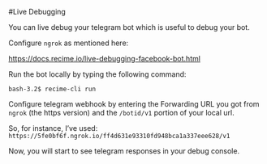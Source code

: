 #Live Debugging

You can live debug your telegram bot which is useful to debug your bot. 

Configure `ngrok` as mentioned here:

https://docs.recime.io/live-debugging-facebook-bot.html


Run the bot locally by typing the following command:

```
bash-3.2$ recime-cli run

```
Configure telegram webhook by entering the Forwarding URL you got from `ngrok` (the https version) and the `/botid/v1` portion of your local url. 

So, for instance, I’ve used: 
`https://5fe0bf6f.ngrok.io/ff4d631e93310fd948bca1a337eee628/v1`

Now, you will start to see telegram responses in your debug console.



